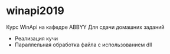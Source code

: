 # winapi2019
Курс WinApi на кафедре ABBYY 
Для сдачи домашних заданий
* Реализация кучи
* Параллельная обработка файла с использованием dll
